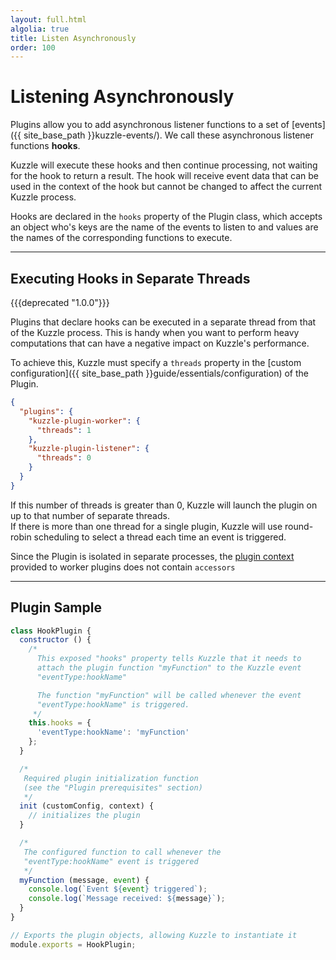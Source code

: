 ```yaml
---
layout: full.html
algolia: true
title: Listen Asynchronously
order: 100
---
```


# Listening Asynchronously

Plugins allow you to add asynchronous listener functions to a set of [events]({{ site_base_path }}kuzzle-events/). We call these asynchronous listener functions **hooks**.

Kuzzle will execute these hooks and then continue processing, not waiting for the hook to return a result. The hook will receive event data that can be used in the context of the hook but cannot be changed to affect the current Kuzzle process.

Hooks are declared in the `hooks` property of the Plugin class, which accepts an object who's keys are the name of the events to listen to and values are the names of the corresponding functions to execute.

---

## Executing Hooks in Separate Threads

{{{deprecated "1.0.0"}}}

Plugins that declare hooks can be executed in a separate thread from that of the Kuzzle process. This is handy when you want to perform heavy computations that can have a negative impact on Kuzzle's performance.

To achieve this, Kuzzle must specify a `threads` property in the [custom configuration]({{ site_base_path }}guide/essentials/configuration) of the Plugin.

```json
{
  "plugins": {
    "kuzzle-plugin-worker": {
      "threads": 1
    },
    "kuzzle-plugin-listener": {
      "threads": 0
    }
  }
}
```

If this number of threads is greater than 0, Kuzzle will launch the plugin on up to that number of separate threads.  
If there is more than one thread for a single plugin, Kuzzle will use round-robin scheduling to select a thread each time an event is triggered.

<aside class="notice">
Since the Plugin is isolated in separate processes, the <a href="{{ site_base_path }}plugins-reference/plugins-context">plugin context</a> provided to worker plugins does not contain <code>accessors</code>
</aside>


---

## Plugin Sample

```javascript
class HookPlugin {
  constructor () {
    /*
      This exposed "hooks" property tells Kuzzle that it needs to
      attach the plugin function "myFunction" to the Kuzzle event
      "eventType:hookName"

      The function "myFunction" will be called whenever the event
      "eventType:hookName" is triggered.
     */
    this.hooks = {
      'eventType:hookName': 'myFunction'
    };
  }

  /*
   Required plugin initialization function
   (see the "Plugin prerequisites" section)
   */
  init (customConfig, context) {
    // initializes the plugin
  }

  /*
   The configured function to call whenever the
   "eventType:hookName" event is triggered
   */
  myFunction (message, event) {
    console.log(`Event ${event} triggered`);
    console.log(`Message received: ${message}`);
  }
}

// Exports the plugin objects, allowing Kuzzle to instantiate it
module.exports = HookPlugin;
```

